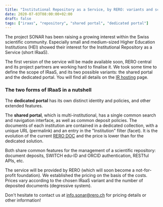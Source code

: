 ```yaml
---
title: "Institutional Repository as a Service, by RERO: variants and scope"
date: 2020-07-03T08:00:00+02:00
draft: false
tags: ["iraas", "repository", "shared portal", "dedicated portal"]
---
```


The project SONAR has been raising a growing interest within the Swiss scientific community. Especially small and medium-sized Higher Education Institutions (HEI) showed their interest for the Institutional Repository as a Service (short IRaaS).

The first version of the service will be made available soon, RERO central and its project partners are working hard to finalise it. We took some time to define the scope of IRaaS, and its two possible variants: the shared portal and the dedicated portal. You will find all details on the [IR hosting](/iraas) page.

<!--more-->

### The two forms of IRaaS in a nutshell

The **dedicated portal** has its own distinct identity and policies, and other extended features.

The **shared portal**, which is multi-institutional, has a single common search and navigation interface, as well as common deposit policies. The documents of each institution are contained in a dedicated collection, with a unique URL (permalink) and an entry in the "Institution" filter (facet). It is the evolution of the current [RERO DOC](http://doc.rero.ch/) and the price is lower than for the dedicated solution.

Both share common features for the management of a scientific repository: document deposits, SWITCH edu-ID and ORCID authentication, RESTful APIs, etc.

The service will be provided by RERO (which will soon become a not-for-profit foundation). We established the pricing on the basis of the costs. Prices vary according to the chosen IRaaS variant and the number of deposited documents (degressive system).

Don't hesitate to contact us at [info.sonar@rero.ch](mailto:info.sonar@rero.ch) for pricing details or other information!